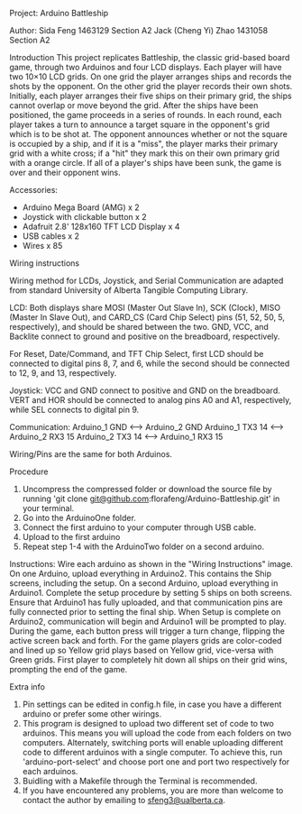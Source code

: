 Project: Arduino Battleship

Author: Sida Feng 1463129 Section A2
        Jack (Cheng Yi) Zhao 1431058 Section A2

Introduction
This project replicates Battleship, the classic grid-based board game, through two Arduinos and four LCD displays. Each player will have two 10×10 LCD grids. On one grid the player arranges ships and records the shots by the opponent. On the other grid the player records their own shots. Initially, each player arranges their five ships on their primary grid, the ships cannot overlap or move beyond the grid. After the ships have been positioned, the game proceeds in a series of rounds. In each round, each player takes a turn to announce a target square in the opponent's grid which is to be shot at. The opponent announces whether or not the square is occupied by a ship, and if it is a "miss", the player marks their primary grid with a white cross; if a "hit" they mark this on their own primary grid with a orange circle. If all of a player's ships have been sunk, the game is over and their opponent wins.

Accessories:
* Arduino Mega Board (AMG) x 2
* Joystick with clickable button x 2
* Adafruit 2.8' 128x160 TFT LCD Display x 4
* USB cables x 2
* Wires x 85

Wiring instructions 

Wiring method for LCDs, Joystick, and Serial Communication are adapted from standard University of Alberta Tangible Computing Library.

LCD: Both displays share MOSI (Master Out Slave In), SCK (Clock),
MISO (Master In Slave Out), and CARD_CS (Card Chip Select) pins (51, 52, 50, 5, respectively), and should be shared between the two. GND, VCC, and Backlite connect to ground and positive on the breadboard, respectively.

For Reset, Date/Command, and TFT Chip Select, first LCD should be connected to digital pins 8, 7, and 6, while the second should be connected to 12, 9, and 13, respectively.

Joystick: VCC and GND connect to positive and GND on the breadboard.
VERT and HOR should be connected to analog pins A0 and A1, respectively, while SEL connects to digital pin 9.

Communication:
Arduino_1 GND <—->  Arduino_2 GND
Arduino_1 TX3 14 <-->  Arduino_2 RX3 15
Arduino_2 TX3 14 <-->  Arduino_1 RX3 15

Wiring/Pins are the same for both Arduinos.

Procedure
1. Uncompress the compressed folder or download the source file by running 'git clone git@github.com:florafeng/Arduino-Battleship.git' in your terminal.
2. Go into the ArduinoOne folder.
3. Connect the first arduino to your computer through USB cable.
4. Upload to the first arduino
4. Repeat step 1-4 with the ArduinoTwo folder on a second arduino.

Instructions:
Wire each arduino as shown in the "Wiring Instructions" image.
On one Arduino, upload everything in Arduino2. This contains the Ship screens, including the setup. On a second Arduino, upload everything in Arduino1. Complete the setup procedure by setting 5 ships on both screens. Ensure that Arduino1 has fully uploaded, and that communication pins are fully connected prior to setting the final ship. When Setup is complete on Arduino2, communication will begin
and Arduino1 will be prompted to play. During the game, each button press will trigger a turn change, flipping the active screen back and forth. For the game players grids are color-coded and lined up so Yellow grid plays based on Yellow grid, vice-versa with Green grids. First player to completely hit down all ships on their grid wins, prompting the end of the game.

Extra info
1. Pin settings can be edited in config.h file, in case you have a different arduino or prefer some other wirings.
2. This program is designed to upload two different set of code to two arduinos. This means you will upload the code from each folders on two computers. Alternately, switching ports will enable uploading different code to different arduinos with a single computer. To achieve this, run 'arduino-port-select' and choose port one and port two respectively for each arduinos.
3. Buidling with a Makefile through the Terminal is recommended.
4. If you have encountered any problems, you are more than welcome to contact the author by emailing to sfeng3@ualberta.ca.


